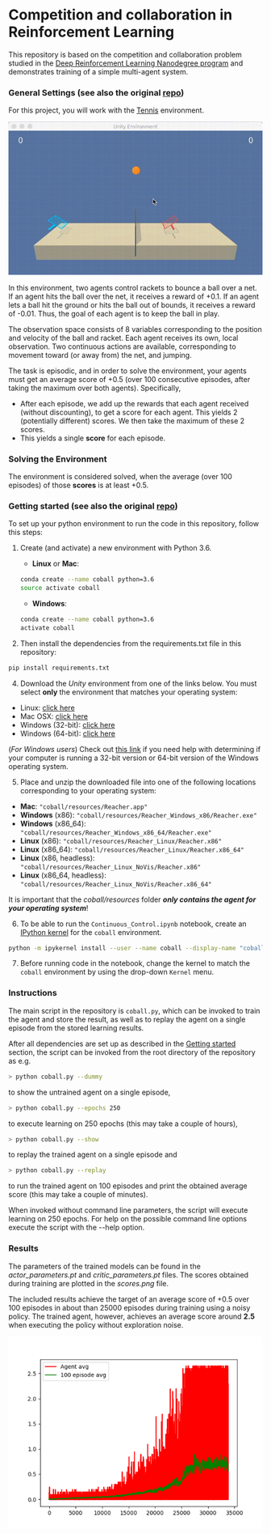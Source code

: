 # Competition and collaboration in Reinforcement Learning

This repository is based on the competition and collaboration problem studied in the [Deep Reinforcement Learning Nanodegree program](https://github.com/udacity/deep-reinforcement-learning/tree/master/p1_navigation) and demonstrates training of a simple multi-agent system.

### General Settings (see also the original [repo](https://github.com/udacity/deep-reinforcement-learning/tree/master/p3_collab-compet))

For this project, you will work with the [Tennis](https://github.com/Unity-Technologies/ml-agents/blob/master/docs/Learning-Environment-Examples.md#tennis) environment.

![Trained Agent](resources/agent.gif)

In this environment, two agents control rackets to bounce a ball over a net. If an agent hits the ball over the net, it receives a reward of +0.1.  If an agent lets a ball hit the ground or hits the ball out of bounds, it receives a reward of -0.01.  Thus, the goal of each agent is to keep the ball in play.

The observation space consists of 8 variables corresponding to the position and velocity of the ball and racket. Each agent receives its own, local observation.  Two continuous actions are available, corresponding to movement toward (or away from) the net, and jumping.

The task is episodic, and in order to solve the environment, your agents must get an average score of +0.5 (over 100 consecutive episodes, after taking the maximum over both agents). Specifically,

- After each episode, we add up the rewards that each agent received (without discounting), to get a score for each agent. This yields 2 (potentially different) scores. We then take the maximum of these 2 scores.
- This yields a single **score** for each episode.

### Solving the Environment

The environment is considered solved, when the average (over 100 episodes) of those **scores** is at least +0.5.

### Getting started (see also the original [repo](https://github.com/udacity/deep-reinforcement-learning/tree/master/p3_collab-compet))

To set up your python environment to run the code in this repository, follow this steps:

1. Create (and activate) a new environment with Python 3.6.

	- __Linux__ or __Mac__:
	```bash
	conda create --name coball python=3.6
	source activate coball
	```
	- __Windows__:
	```bash
	conda create --name coball python=3.6
	activate coball
	```

3. Then install the dependencies from the requirements.txt file in this repository:
```bash
pip install requirements.txt
```

4. Download the *Unity* environment from one of the links below. You must select **only** the environment that matches your operating system:
  - Linux: [click here](https://s3-us-west-1.amazonaws.com/udacity-drlnd/P3/Tennis/Tennis_Linux.zip)
  - Mac OSX: [click here](https://s3-us-west-1.amazonaws.com/udacity-drlnd/P3/Tennis/Tennis.app.zip)
  - Windows (32-bit): [click here](https://s3-us-west-1.amazonaws.com/udacity-drlnd/P3/Tennis/Tennis_Windows_x86.zip)
  - Windows (64-bit): [click here](https://s3-us-west-1.amazonaws.com/udacity-drlnd/P3/Tennis/Tennis_Windows_x86_64.zip)

(_For Windows users_) Check out [this link](https://support.microsoft.com/en-us/help/827218/how-to-determine-whether-a-computer-is-running-a-32-bit-version-or-64) if you need help with determining if your computer is running a 32-bit version or 64-bit version of the Windows operating system.

5. Place and unzip the downloaded file into one of the following locations corresponding to your operating system:
  - **Mac**: `"coball/resources/Reacher.app"`
  - **Windows** (x86): `"coball/resources/Reacher_Windows_x86/Reacher.exe"`
  - **Windows** (x86_64): `"coball/resources/Reacher_Windows_x86_64/Reacher.exe"`
  - **Linux** (x86): `"coball/resources/Reacher_Linux/Reacher.x86"`
  - **Linux** (x86_64): `"coball/resources/Reacher_Linux/Reacher.x86_64"`
  - **Linux** (x86, headless): `"coball/resources/Reacher_Linux_NoVis/Reacher.x86"`
  - **Linux** (x86_64, headless): `"coball/resources/Reacher_Linux_NoVis/Reacher.x86_64"`

It is important that the *coball/resources* folder **_only contains the agent for your operating system_**!

6. To be able to run the `Continuous_Control.ipynb` notebook, create an [IPython kernel](http://ipython.readthedocs.io/en/stable/install/kernel_install.html) for the `coball` environment.  
```bash
python -m ipykernel install --user --name coball --display-name "coball"
```

7. Before running code in the notebook, change the kernel to match the `coball` environment by using the drop-down `Kernel` menu.

### Instructions

The main script in the repository is `coball.py`, which can be invoked to train the agent and store the result, as well as to replay the agent on a single episode from the stored learning results.

After all dependencies are set up as described in the [Getting started](#getting-started) section, the script can be invoked from the root directory of the repository as e.g.
```bash
> python coball.py --dummy
```
to show the untrained agent on a single episode,
```bash
> python coball.py --epochs 250
```
to execute learning on 250 epochs (this may take a couple of hours),
```bash
> python coball.py --show
```
to replay the trained agent on a single episode and
```bash
> python coball.py --replay
```
to run the trained agent on 100 episodes and print the obtained average score (this may take a couple of minutes).

When invoked without command line parameters, the script will execute learning on 250 epochs. For help on the possible command line options execute the script with the --help option.

### Results

The parameters of the trained models can be found in the *actor_parameters.pt* and *critic_parameters.pt* files. The scores obtained during training are plotted in the *scores.png* file.

The included results achieve the target of an average score of +0.5 over 100 episodes in about than 25000 episodes during training using a noisy policy. The trained agent, however, achieves an average score around __2.5__ when executing the policy without exploration noise.

![Scores](results/scores.png)
